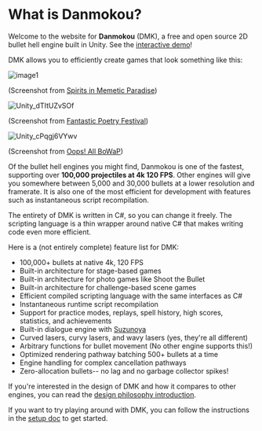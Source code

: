 # What is Danmokou?

Welcome to the website for **Danmokou** (DMK), a free and open source 2D bullet hell engine built in Unity. See the [interactive demo](https://dmk.bagoum.com/demo)!

DMK allows you to efficiently create games that look something like this:

![image1](../images/Unity_MvNemqYyDO.jpg)

(Screenshot from [Spirits in Memetic Paradise](https://www.bulletforge.org/u/bagoum/p/dong-fang-yin-yang-zang-spirits-in-memetic-paradise))

![Unity_dTItUZvSOf](../images/Unity_dTItUZvSOf.jpg)

(Screenshot from [Fantastic Poetry Festival](https://bagoum.itch.io/fantastic-poetry-festival))

![Unity_cPqgj6VYwv](../images/Unity_cPqgj6VYwv.jpg)

(Screenshot from [Oops! All BoWaP](https://www.bulletforge.org/u/bagoum/p/oops-all-bowap))



Of the bullet hell engines you might find, Danmokou is one of the fastest, supporting over **100,000 projectiles at 4k 120 FPS**. Other engines will give you somewhere between 5,000 and 30,000 bullets at a lower resolution and framerate. It is also one of the most efficient for development with features such as instantaneous script recompilation. 

The entirety of DMK is written in C#, so you can change it freely. The scripting language is a thin wrapper around native C# that makes writing code even more efficient.

Here is a (not entirely complete) feature list for DMK:

- 100,000+ bullets at native 4k, 120 FPS
- Built-in architecture for stage-based games
- Built-in architecture for photo games like Shoot the Bullet
- Built-in architecture for challenge-based scene games
- Efficient compiled scripting language with the same interfaces as C#
- Instantaneous runtime script recompilation
- Support for practice modes, replays, spell history, high scores, statistics, and achievements
- Built-in dialogue engine with [Suzunoya](https://github.com/Bagoum/suzunoya)
- Curved lasers, curvy lasers, and wavy lasers (yes, they're all different)
- Arbitrary functions for bullet movement  (No other engine supports this!)
- Optimized rendering pathway batching 500+ bullets at a time 
- Engine handling for complex cancellation pathways
- Zero-allocation bullets-- no lag and no garbage collector spikes!

If you're interested in the design of DMK and how it compares to other engines, you can read the [design philosophy introduction](t06.md).

If you want to try playing around with DMK, you can follow the instructions in the [setup doc](setup.md) to get started.

